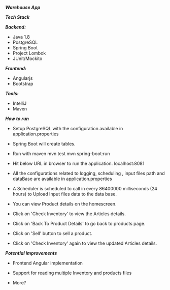 ***Warehouse App***


***Tech Stack***

***Backend:***

- Java 1.8
- PostgreSQL
- Spring Boot
- Project Lombok
- JUnit/Mockito

***Frontend:***

- Angularjs
- Bootstrap

***Tools:***

- IntelliJ
- Maven

***How to run***

- Setup PostgreSQL with the configuration available in application.properties

- Spring Boot will create tables.

- Run with maven
  mvn test
  mvn spring-boot:run
  
- Hit below URL in browser to run the application.
localhost:8081

- All the configurations related to logging, scheduling , input files path and dataBase are available in application.properties

- A Scheduler is scheduled to call in every 86400000 milliseconds (24 hours) to Upload Input files data to the data base.

- You can view Product details on the homescreen. 

- Click on 'Check Inventory' to view the Articles details.

- Click on 'Back To Product Details' to go back to products page.

- Click on 'Sell' button to sell a product.

- Click on 'Check Inventory' again to view the updated Articles details.

***Potential improvements***

- Frontend Angular implementation

- Support for reading multiple Inventory and products files

- More?
